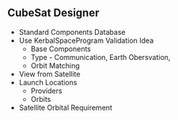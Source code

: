 ## CubeSat Designer

- Standard Components Database
- Use KerbalSpaceProgram Validation Idea
    - Base Components
    - Type - Communication, Earth Obersvation, 
    - Orbit Matching
- View from Satellite
- Launch Locations
    - Providers
    - Orbits
- Satellite Orbital Requirement